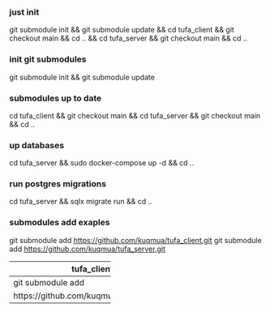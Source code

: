 ### just init
git submodule init && git submodule update && cd tufa_client && git checkout main && cd .. && cd tufa_server && git checkout main && cd ..

### init git submodules
git submodule init && git submodule update

### submodules up to date
cd tufa_client && git checkout main && cd tufa_server && git checkout main && cd ..

### up databases
cd tufa_server && sudo docker-compose up -d && cd ..

### run postgres migrations
cd tufa_server && sqlx migrate run && cd ..

### submodules add exaples
git submodule add https://github.com/kuqmua/tufa_client.git
git submodule add https://github.com/kuqmua/tufa_server.git

<table style="width:200px">
   <thead>
      <tr>
         <th>tufa_client</th>
         <th>tufa_server</th>
      </tr>
   </thead>
   <tbody>
      <tr>
         <td>git submodule add</td>
         <td>git submodule add</td>
      </tr>
      <tr>
         <td>https://github.com/kuqmua/tufa_client.git</td>
         <td>https://github.com/kuqmua/tufa_server.git</td>
      </tr>
   </tbody>
</table>
